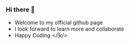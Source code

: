 ### Hi there 👋
- Welcome to my official github page
- I look forward to learn more and collaborate
- Happy Coding </|k/>




